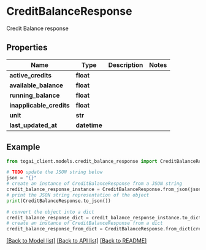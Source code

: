 # CreditBalanceResponse

Credit Balance response

## Properties

Name | Type | Description | Notes
------------ | ------------- | ------------- | -------------
**active_credits** | **float** |  | 
**available_balance** | **float** |  | 
**running_balance** | **float** |  | 
**inapplicable_credits** | **float** |  | 
**unit** | **str** |  | 
**last_updated_at** | **datetime** |  | 

## Example

```python
from togai_client.models.credit_balance_response import CreditBalanceResponse

# TODO update the JSON string below
json = "{}"
# create an instance of CreditBalanceResponse from a JSON string
credit_balance_response_instance = CreditBalanceResponse.from_json(json)
# print the JSON string representation of the object
print(CreditBalanceResponse.to_json())

# convert the object into a dict
credit_balance_response_dict = credit_balance_response_instance.to_dict()
# create an instance of CreditBalanceResponse from a dict
credit_balance_response_from_dict = CreditBalanceResponse.from_dict(credit_balance_response_dict)
```
[[Back to Model list]](../README.md#documentation-for-models) [[Back to API list]](../README.md#documentation-for-api-endpoints) [[Back to README]](../README.md)


